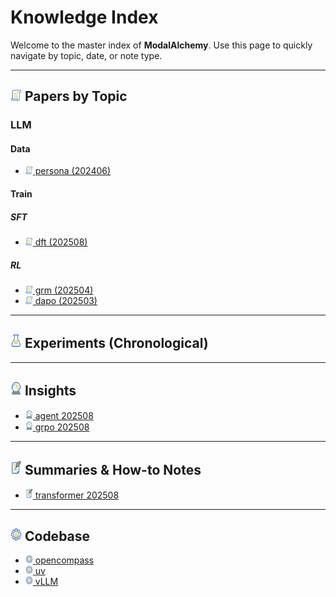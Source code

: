 # Knowledge Index

Welcome to the master index of **ModalAlchemy**.
Use this page to quickly navigate by topic, date, or note type.

---

## <img src="./assets/papers.png" width="18"/> Papers by Topic

### LLM

#### Data

- [<img src="./assets/papers.png" width="12"/> persona (202406)](./papers/llm/data/20240628_persona.md)

#### Train

##### SFT

- [<img src="./assets/papers.png" width="12"/> dft (202508)](./papers/llm/train/sft/20250807_dft.md)

##### RL

- [<img src="./assets/papers.png" width="12"/> grm (202504)](./papers/llm/train/rl/20250405_grm.md)
- [<img src="./assets/papers.png" width="12"/> dapo (202503)](./papers/llm/train/rl/20250318_dapo.md)

---

## <img src="./assets/exps.png" width="18" /> Experiments (Chronological)

---

## <img src="./assets/insights.png" width="18" /> Insights

- [<img src="./assets/insights.png" width="12" /> agent 202508](./insights/202508_agent.md)
- [<img src="./assets/insights.png" width="12" /> grpo 202508](./insights/202508_grpo.md)

---

## <img src="./assets/notes.png" width="18" /> Summaries & How-to Notes

- [<img src="./assets/notes.png" width="12" /> transformer 202508](./notes/202508_transformer.md)

---

## <img src="./assets/codebase.png" width="18" /> Codebase

- [<img src="./assets/codebase.png" width="12" /> opencompass](./codebase/opencompass.md)
- [<img src="./assets/codebase.png" width="12" /> uv](./codebase/uv.md)
- [<img src="./assets/codebase.png" width="12" /> vLLM](./codebase/vllm.md)

